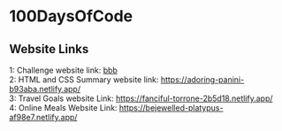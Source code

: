 ﻿# 100DaysOfCode
## Website Links
1: Challenge website link: <a href=" https://vigilant-jennings-677348.netlify.app/index.html">bbb</a>
<br>
2: HTML and CSS Summary website link: https://adoring-panini-b93aba.netlify.app/
<br>
3: Travel Goals website Link: https://fanciful-torrone-2b5d18.netlify.app/
<br>
4: Online Meals Website Link: https://bejewelled-platypus-af98e7.netlify.app/

